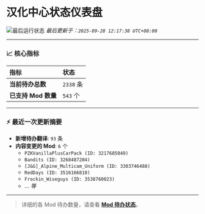 # 汉化中心状态仪表盘

![最后运行状态](https://img.shields.io/badge/Last%20Run-Success-green)
*最后更新于：`2025-09-28 12:17:38 UTC+08:00`*

---

### 📈 **核心指标**

| 指标 | 状态 |
| :--- | :--- |
| **当前待办总数** | ``2338`` 条 |
| **已支持 Mod 数量** | ``543`` 个 |

---

### ⚡ **最近一次更新摘要**

*   **新增待办翻译**: `93` 条
*   **内容变更的 Mod**: `6` 个
    *   `PZKVanillaPlusCarPack (ID: 3217685049)`
    *   `Bandits (ID: 3268487204)`
    *   `[J&G]_Alpine_Multicam_Uniform (ID: 3303746488)`
    *   `RedDays (ID: 3516166810)`
    *   `Frockin_Wiseguys (ID: 3538760023)`
    *   ... *等*

---

> 详细的各 Mod 待办数量，请查看 [**Mod 待办状态**](MOD_TODO_STATUS.md)。
